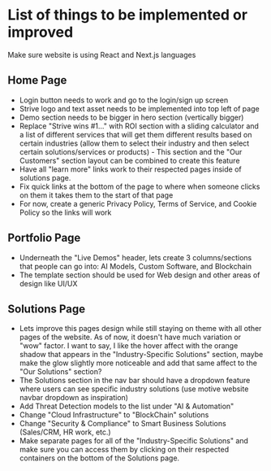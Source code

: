 # List of things to be implemented or improved

Make sure website is using React and Next.js languages

## Home Page ##
- Login button needs to work and go to the login/sign up screen
- Strive logo and text asset needs to be implemented into top left of page
- Demo section needs to be bigger in hero section (vertically bigger)
- Replace "Strive wins #1..." with ROI section with a sliding calculator and a list of different services that will get them different results based on certain industries (allow them to select their industry and then select certain solutions/services or products) - This section and the "Our Customers" section layout can be combined to create this feature
- Have all "learn more" links work to their respected pages inside of solutions page.
- Fix quick links at the bottom of the page to where when someone clicks on them it takes them to the start of that page
- For now, create a generic Privacy Policy, Terms of Service, and Cookie Policy so the links will work

## Portfolio Page ##
- Underneath the "Live Demos" header, lets create 3 columns/sections that people can go into: AI Models, Custom Software, and Blockchain
- The template section should be used for Web design and other areas of design like UI/UX
  

## Solutions Page ##
- Lets improve this pages design while still staying on theme with all other pages of the website. As of now, it doesn't have much variation or "wow" factor. I want to say, I like the hover affect with the orange shadow that appears in the "Industry-Specific Solutions" section, maybe make the glow slightly more noticeable and add that same affect to the "Our Solutions" section? 
- The Solutions section in the nav bar should have a dropdown feature where users can see specific industry solutions (use motive website navbar dropdown as inspiration)
- Add Threat Detection models to the list under "AI & Automation"
- Change "Cloud Infrastructure" to "BlockChain" solutions
- Change "Security & Compliance" to Smart Business Solutions (Sales/CRM, HR work, etc.)
- Make separate pages for all of the "Industry-Specific Solutions" and make sure you can access them by clicking on their respected containers on the bottom of the Solutions page.